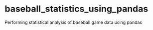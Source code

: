 # baseball_statistics_using_pandas
Performing statistical analysis of baseball game data using pandas
